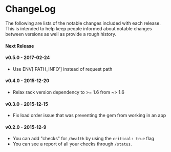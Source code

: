 # ChangeLog

The following are lists of the notable changes included with each release.
This is intended to help keep people informed about notable changes between
versions as well as provide a rough history.

#### Next Release

#### v0.5.0 - 2017-02-24
- Use ENV['PATH_INFO'] instead of request path

#### v0.4.0 - 2015-12-20
- Relax rack version dependency to >= 1.6 from ~> 1.6

#### v0.3.0 - 2015-12-15
- Fix load order issue that was preventing the gem from working in an app

#### v0.2.0 - 2015-12-9
- You can add "checks" for `/health` by using the `critical: true` flag
- You can see a report of all your checks through `/status`.
